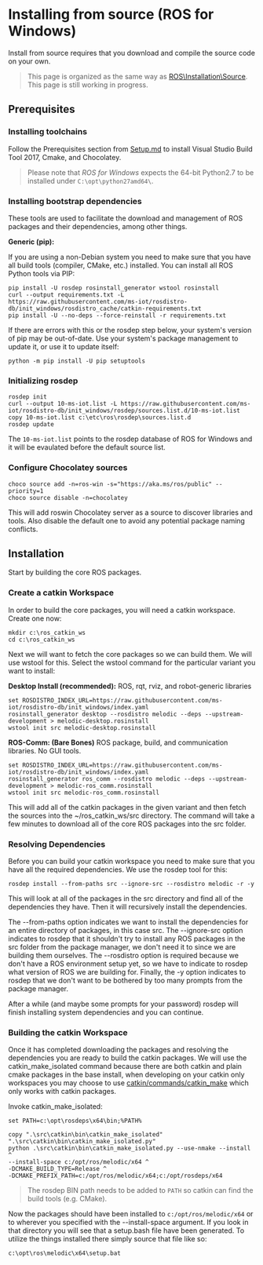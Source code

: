 # Installing from source (ROS for Windows)
Install from source requires that you download and compile the source code on your own.

> This page is organized as the same way as [ROS\Installation\Source](http://wiki.ros.org/Installation/Source). This page is still working in progress.

## Prerequisites
### Installing toolchains
Follow the Prerequisites section from [Setup.md](../GettingStarted/Setup.md) to install Visual Studio Build Tool 2017, Cmake, and Chocolatey.

> Please note that *ROS for Windows* expects the 64-bit Python2.7 to be installed under `C:\opt\python27amd64\`.

### Installing bootstrap dependencies
These tools are used to facilitate the download and management of ROS packages and their dependencies, among other things.

**Generic (pip):**

If you are using a non-Debian system you need to make sure that you have all build tools (compiler, CMake, etc.) installed. You can install all ROS Python tools via PIP:

```no-highlight
pip install -U rosdep rosinstall_generator wstool rosinstall
curl --output requirements.txt -L https://raw.githubusercontent.com/ms-iot/rosdistro-db/init_windows/rosdistro_cache/catkin-requirements.txt
pip install -U --no-deps --force-reinstall -r requirements.txt
```

If there are errors with this or the rosdep step below, your system's version of pip may be out-of-date. Use your system's package management to update it, or use it to update itself:

```no-highlight
python -m pip install -U pip setuptools
```

### Initializing rosdep

```no-highlight
rosdep init
curl --output 10-ms-iot.list -L https://raw.githubusercontent.com/ms-iot/rosdistro-db/init_windows/rosdep/sources.list.d/10-ms-iot.list
copy 10-ms-iot.list c:\etc\ros\rosdep\sources.list.d
rosdep update
```

The `10-ms-iot.list` points to the rosdep database of ROS for Windows and it will be evaulated before the default source list.

### Configure Chocolatey sources

```no-highlight
choco source add -n=ros-win -s="https://aka.ms/ros/public" --priority=1
choco source disable -n=chocolatey
```

This will add roswin Chocolatey server as a source to discover libraries and tools. Also disable the default one to avoid any potential package naming conflicts.

## Installation
Start by building the core ROS packages.

### Create a catkin Workspace
In order to build the core packages, you will need a catkin workspace. Create one now:

```no-highlight
mkdir c:\ros_catkin_ws
cd c:\ros_catkin_ws
```

Next we will want to fetch the core packages so we can build them. We will use wstool for this. Select the wstool command for the particular variant you want to install:

**Desktop Install (recommended):** ROS, rqt, rviz, and robot-generic libraries

```no-highlight
set ROSDISTRO_INDEX_URL=https://raw.githubusercontent.com/ms-iot/rosdistro-db/init_windows/index.yaml
rosinstall_generator desktop --rosdistro melodic --deps --upstream-development > melodic-desktop.rosinstall
wstool init src melodic-desktop.rosinstall
```

**ROS-Comm: (Bare Bones)** ROS package, build, and communication libraries. No GUI tools.

```no-highlight
set ROSDISTRO_INDEX_URL=https://raw.githubusercontent.com/ms-iot/rosdistro-db/init_windows/index.yaml
rosinstall_generator ros_comm --rosdistro melodic --deps --upstream-development > melodic-ros_comm.rosinstall
wstool init src melodic-ros_comm.rosinstall
```

This will add all of the catkin packages in the given variant and then fetch the sources into the ~/ros_catkin_ws/src directory. The command will take a few minutes to download all of the core ROS packages into the src folder.

### Resolving Dependencies
Before you can build your catkin workspace you need to make sure that you have all the required dependencies. We use the rosdep tool for this:

```no-highlight
rosdep install --from-paths src --ignore-src --rosdistro melodic -r -y
```

This will look at all of the packages in the src directory and find all of the dependencies they have. Then it will recursively install the dependencies.

The --from-paths option indicates we want to install the dependencies for an entire directory of packages, in this case src. The --ignore-src option indicates to rosdep that it shouldn't try to install any ROS packages in the src folder from the package manager, we don't need it to since we are building them ourselves. The --rosdistro option is required because we don't have a ROS environment setup yet, so we have to indicate to rosdep what version of ROS we are building for. Finally, the -y option indicates to rosdep that we don't want to be bothered by too many prompts from the package manager.

After a while (and maybe some prompts for your password) rosdep will finish installing system dependencies and you can continue.

### Building the catkin Workspace
Once it has completed downloading the packages and resolving the dependencies you are ready to build the catkin packages. We will use the catkin_make_isolated command because there are both catkin and plain cmake packages in the base install, when developing on your catkin only workspaces you may choose to use [catkin/commands/catkin_make](http://wiki.ros.org/catkin/commands/catkin_make) which only works with catkin packages.

Invoke catkin_make_isolated:

```no-highlight
set PATH=c:\opt\rosdeps\x64\bin;%PATH%

copy ".\src\catkin\bin\catkin_make_isolated" ".\src\catkin\bin\catkin_make_isolated.py"
python .\src\catkin\bin\catkin_make_isolated.py --use-nmake --install ^
--install-space c:/opt/ros/melodic/x64 ^
-DCMAKE_BUILD_TYPE=Release ^
-DCMAKE_PREFIX_PATH=c:/opt/ros/melodic/x64;c:/opt/rosdeps/x64
```

>The rosdep BIN path needs to be added to `PATH` so catkin can find the build tools (e.g. CMake).

Now the packages should have been installed to `c:/opt/ros/melodic/x64` or to wherever you specified with the --install-space argument. If you look in that directory you will see that a setup.bash file have been generated. To utilize the things installed there simply source that file like so:
 
```no-highlight
c:\opt\ros\melodic\x64\setup.bat
```
